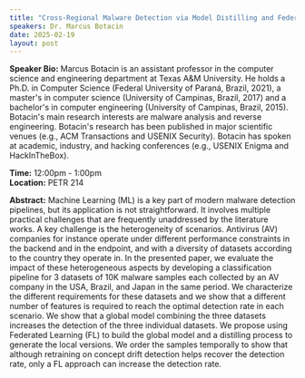 ```yaml
---
title: "Cross-Regional Malware Detection via Model Distilling and Federated Learning"
speakers: Dr. Marcus Botacin
date: 2025-02-19
layout: post
---
```


**Speaker Bio:** Marcus Botacin is an assistant professor in the computer science and engineering department at Texas A&M University. He holds a Ph.D. in Computer Science (Federal University of Paraná, Brazil, 2021), a master's in computer science (University of Campinas, Brazil, 2017) and a bachelor's in computer engineering (University of Campinas, Brazil, 2015). Botacin's main research interests are malware analysis and reverse engineering. Botacin's research has been published in major scientific venues (e.g., ACM Transactions and USENIX Security). Botacin has spoken at academic, industry, and hacking conferences (e.g., USENIX Enigma and HackInTheBox).

**Time:** 12:00pm - 1:00pm  
**Location:** PETR 214

**Abstract:** Machine Learning (ML) is a key part of modern malware detection pipelines, but its application is not straightforward. It involves multiple practical challenges that are frequently unaddressed by the literature works. A key challenge is the heterogeneity of scenarios. Antivirus (AV) companies for instance operate under different performance constraints in the backend and in the endpoint, and with a diversity of datasets according to the country they operate in. In the presented paper, we evaluate the impact of these heterogeneous aspects by developing a classification pipeline for 3 datasets of 10K malware samples each collected by an AV company in the USA, Brazil, and Japan in the same period. We characterize the different requirements for these datasets and we show that a different number of features is required to reach the optimal detection rate in each scenario. We show that a global model combining the three datasets increases the detection of the three individual datasets. We propose using Federated Learning (FL) to build the global model and a distilling process to generate the local versions. We order the samples temporally to show that although retraining on concept drift detection helps recover the detection rate, only a FL approach can increase the detection rate.